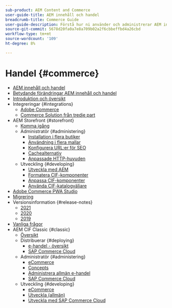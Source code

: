 ```yaml
---
sub-product: AEM Content and Commerce
user-guide-title: AEM innehåll och handel
breadcrumb-title: Commerce Guide
user-guide-description: Förstå hur ni använder och administrerar AEM innehåll och handel.
source-git-commit: 5678d20fa0a7e8a709b02a2f6cbbeffbd4a26cbd
workflow-type: tm+mt
source-wordcount: '109'
ht-degree: 8%

---
```



# Handel {#commerce}

+ [AEM innehåll och handel](/help/commerce/home.md)
+ [Betydande förändringar AEM innehåll och handel](cif/changes.md)
+ [Introduktion och översikt](cif/introduction.md)
+ Integreringar {#integrations}
   + [Adobe Commerce](cif/integrating/magento.md)
   + [Commerce Solution från tredje part](cif/integrating/third-party.md)
+ AEM Storefront {#storefront}
   + [Komma igång](cif/getting-started.md)
   + Administratör {#administering}
      + [Installation i flera butiker](cif/configuring/multi-store-setup.md)
      + [Användning i flera mallar](cif/configuring/multi-template-usage.md)
      + [Konfigurera URL:er för SEO](cif/configuring/advanced-url-configuration.md)
      + [Cachealternativ](cif/configuring/caching.md)
      + [Anpassade HTTP-huvuden](/help/commerce/cif/configuring/custom-http-headers.md)
   + Utveckling {#developing}
      + [Utveckla med AEM](cif/develop.md)
      + [Formatera CIF-komponenter](cif/customizing/style-cif-component.md)
      + [Anpassa CIF-komponenter](cif/customizing/customize-cif-components.md)
      + [Använda CIF-katalogväljare](cif/customizing/use-cif-pickers.md)
+ [Adobe Commerce PWA Studio](cif/pwa-studio/getting-started.md)
+ [Migrering](cif/migration.md)
+ Versionsinformation {#release-notes}
   + [2021](cif/release-notes/release-notes-2021.md)
   + [2020](cif/release-notes/release-notes-2020.md)
   + [2019](cif/release-notes/release-notes-2019.md)
+ [Vanliga frågor](cif/faq.md)
+ AEM CIF Classic {#classic}
   + [Översikt](/help/commerce/cif-classic/home.md)
   + Distribuerar {#deploying}
      + [e-handel - översikt](/help/commerce/cif-classic/deploying/ecommerce.md)
      + [SAP Commerce Cloud](/help/commerce/cif-classic/deploying/sap-commerce-cloud.md)
   + Administratör {#administering}
      + [eCommerce](/help/commerce/cif-classic/administering/ecommerce.md)
      + [Concepts](/help/commerce/cif-classic/administering/concepts.md)
      + [Administrera allmän e-handel](/help/commerce/cif-classic/administering/generic.md)
      + [SAP Commerce Cloud](/help/commerce/cif-classic/administering/sap-commerce-cloud.md)
   + Utveckling {#developing}
      + [eCommerce](/help/commerce/cif-classic/developing/ecommerce.md)
      + [Utveckla (allmän)](/help/commerce/cif-classic/developing/generic.md)
      + [Utveckla med SAP Commerce Cloud](/help/commerce/cif-classic/developing/sap-commerce-cloud.md)
